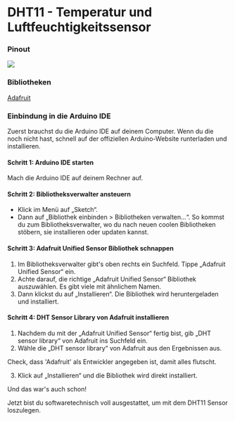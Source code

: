 # DHT11 - Temperatur und Luftfeuchtigkeitssensor

### Pinout
![](https://content.instructables.com/FPO/OIPZ/J5IG1VXI/FPOOIPZJ5IG1VXI.png?auto=webp&frame=1&width=1024&fit=bounds&md=47eacd16d2593894fe20b4b48ed3301a)

### Bibliotheken
[Adafruit](https://github.com/adafruit/Adafruit_Sensor)

### Einbindung in die Arduino IDE 

Zuerst brauchst du die Arduino IDE auf deinem Computer. Wenn du die noch nicht hast, schnell auf der offiziellen Arduino-Website runterladen und installieren.

#### Schritt 1: Arduino IDE starten

Mach die Arduino IDE auf deinem Rechner auf.

#### Schritt 2: Bibliotheksverwalter ansteuern

- Klick im Menü auf „Sketch“.
- Dann auf „Bibliothek einbinden > Bibliotheken verwalten...“. So kommst du zum Bibliotheksverwalter, wo du nach neuen coolen Bibliotheken stöbern, sie installieren oder updaten kannst.

#### Schritt 3: Adafruit Unified Sensor Bibliothek schnappen

1. Im Bibliotheksverwalter gibt's oben rechts ein Suchfeld. Tippe „Adafruit Unified Sensor“ ein.
2. Achte darauf, die richtige „Adafruit Unified Sensor“ Bibliothek auszuwählen. Es gibt viele mit ähnlichem Namen.
3. Dann klickst du auf „Installieren“. Die Bibliothek wird heruntergeladen und installiert.

#### Schritt 4: DHT Sensor Library von Adafruit installieren

1. Nachdem du mit der „Adafruit Unified Sensor“ fertig bist, gib „DHT sensor library“ von Adafruit ins Suchfeld ein.
2. Wähle die „DHT sensor library“ von Adafruit aus den Ergebnissen aus. 

Check, dass 'Adafruit' als Entwickler angegeben ist, damit alles flutscht.

3. Klick auf „Installieren“ und die Bibliothek wird direkt installiert.

Und das war's auch schon! 

Jetzt bist du softwaretechnisch voll ausgestattet, um mit dem DHT11 Sensor loszulegen.

